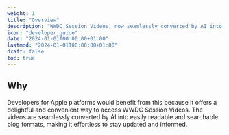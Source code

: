 ```yaml
---
weight: 1
title: "Overview"
description: "WWDC Session Videos, now seamlessly converted by AI into easily readable and searchable blog formats for your convenience."
icon: "developer_guide"
date: "2024-01-01T00:00:00+01:00"
lastmod: "2024-01-01T00:00:00+01:00"
draft: false
toc: true
---
```


## Why
Developers for Apple platforms would benefit from this because it offers a delightful and convenient way to access WWDC Session Videos. The videos are seamlessly converted by AI into easily readable and searchable blog formats, making it effortless to stay updated and informed.